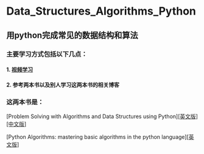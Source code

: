 # Data_Structures_Algorithms_Python
## 用python完成常见的数据结构和算法
### 主要学习方式包括以下几点：

#### 1. [视频学习](https://www.bilibili.com/video/av21540971?from=search&seid=7570693235743380114)
#### 2. 参考两本书以及别人学习这两本书的相关博客

### 这两本书是：

[Problem Solving with Algorithms and Data Structures using Python][[英文版]](http://interactivepython.org/runestone/static/pythonds/index.html)[[中文版]](https://facert.gitbooks.io/python-data-structure-cn/)

[Python Algorithms: mastering basic algorithms in the python language][[英文版]](http://index-of.es/Python/Python.Algorithms.pdf)
